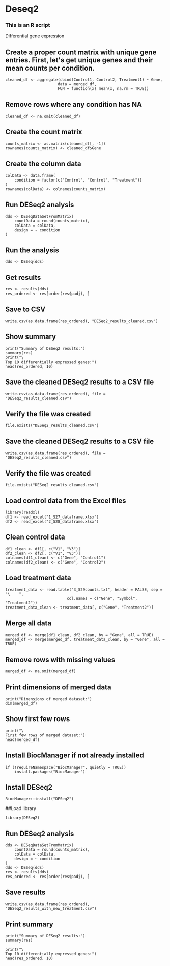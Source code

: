 # Deseq2
### This is an R script
Differential gene expression
## Create a proper count matrix with unique gene entries. First, let's get unique genes and their mean counts per condition.
```
cleaned_df <- aggregate(cbind(Control1, Control2, Treatment1) ~ Gene, 
                       data = merged_df, 
                       FUN = function(x) mean(x, na.rm = TRUE))
```
## Remove rows where any condition has NA
```
cleaned_df <- na.omit(cleaned_df)
```
## Create the count matrix
```
counts_matrix <- as.matrix(cleaned_df[, -1])
rownames(counts_matrix) <- cleaned_df$Gene
```
## Create the column data
```
colData <- data.frame(
    condition = factor(c("Control", "Control", "Treatment"))
)
rownames(colData) <- colnames(counts_matrix)
```
## Run DESeq2 analysis
```
dds <- DESeqDataSetFromMatrix(
    countData = round(counts_matrix),
    colData = colData,
    design = ~ condition
)
```
## Run the analysis
```
dds <- DESeq(dds)
```
## Get results
```
res <- results(dds)
res_ordered <- res[order(res$padj), ]
```
## Save to CSV
```
write.csv(as.data.frame(res_ordered), "DESeq2_results_cleaned.csv")
```
## Show summary
```
print("Summary of DESeq2 results:")
summary(res)
print("\
Top 10 differentially expressed genes:")
head(res_ordered, 10)
```
## Save the cleaned DESeq2 results to a CSV file
```
write.csv(as.data.frame(res_ordered), file = "DESeq2_results_cleaned.csv")
```
## Verify the file was created
```
file.exists("DESeq2_results_cleaned.csv")

```
## Save the cleaned DESeq2 results to a CSV file
```
write.csv(as.data.frame(res_ordered), file = "DESeq2_results_cleaned.csv")
```
## Verify the file was created
```
file.exists("DESeq2_results_cleaned.csv")
```
## Load control data from the Excel files
```
library(readxl)
df1 <- read_excel("1_S27_dataframe.xlsx")
df2 <- read_excel("2_S28_dataframe.xlsx")
```
## Clean control data
```
df1_clean <- df1[, c("V1", "V3")]
df2_clean <- df2[, c("V1", "V3")]
colnames(df1_clean) <- c("Gene", "Control1")
colnames(df2_clean) <- c("Gene", "Control2")
```
## Load treatment data
```
treatment_data <- read.table("3_S29counts.txt", header = FALSE, sep = "\	", 
                           col.names = c("Gene", "Symbol", "Treatment2"))
treatment_data_clean <- treatment_data[, c("Gene", "Treatment2")]
```
## Merge all data
```
merged_df <- merge(df1_clean, df2_clean, by = "Gene", all = TRUE)
merged_df <- merge(merged_df, treatment_data_clean, by = "Gene", all = TRUE)
```
## Remove rows with missing values
```
merged_df <- na.omit(merged_df)
```
## Print dimensions of merged data
```
print("Dimensions of merged dataset:")
dim(merged_df)
```
## Show first few rows
```
print("\
First few rows of merged dataset:")
head(merged_df)

```

## Install BiocManager if not already installed
```
if (!requireNamespace("BiocManager", quietly = TRUE))
    install.packages("BiocManager")
```
## Install DESeq2
```
BiocManager::install("DESeq2")
```
##Load library
```
library(DESeq2)
```
## Run DESeq2 analysis
```
dds <- DESeqDataSetFromMatrix(
    countData = round(counts_matrix),
    colData = colData,
    design = ~ condition
)
dds <- DESeq(dds)
res <- results(dds)
res_ordered <- res[order(res$padj), ]
```
## Save results
```
write.csv(as.data.frame(res_ordered), "DESeq2_results_with_new_treatment.csv")
```
## Print summary
```
print("Summary of DESeq2 results:")
summary(res)

print("\
Top 10 differentially expressed genes:")
head(res_ordered, 10)
```
